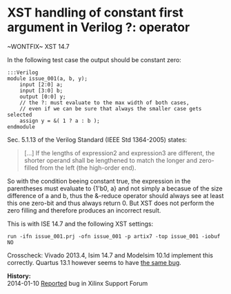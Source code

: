 
XST handling of constant first argument in Verilog ?: operator
==============================================================

~WONTFIX~ XST 14.7

In the following test case the output should be constant zero:

    :::Verilog
    module issue_001(a, b, y);
        input [2:0] a;
        input [3:0] b;
        output [0:0] y;
        // the ?: must evaluate to the max width of both cases,
        // even if we can be sure that always the smaller case gets selected
        assign y = &( 1 ? a : b );
    endmodule

Sec. 5.1.13 of the Verilog Standard (IEEE Std 1364-2005) states:

> [...] If the lengths of expression2 and expression3 are different, the shorter operand shall be
lengthened to match the longer and zero-filled from the left (the high-order end).

So with the condition beeing constant true, the expression in the parentheses must evaluate to {1'b0, a} and not simply a becasue of the size difference of a and b, thus the &-reduce operator should always see at least this one zero-bit and thus always return 0. But XST does not perform the zero filling and therefore produces an incorrect result.

This is with ISE 14.7 and the following XST settings:

    run -ifn issue_001.prj -ofn issue_001 -p artix7 -top issue_001 -iobuf NO

Crosscheck: Vivado 2013.4, Isim 14.7 and Modelsim 10.1d implement this correctly.
Quartus 13.1 however seems to have [the same bug](issue_001_quartus.html).

**History:**  
2014-01-10 [Reported](http://forums.xilinx.com/t5/Synthesis/Bug-in-XST-handling-of-constant-first-argument-in-Verilog/td-p/401407) bug in Xilinx Support Forum  

